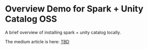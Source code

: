 # Overview Demo for Spark + Unity Catalog OSS

A brief overview of installing spark + unity catalog locally.

The medium article is here: [TBD](TBD)